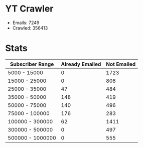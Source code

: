 # YT Crawler
- Emails: 7249
- Crawled: 356413

# Stats
| Subscriber Range  | Already Emailed | Not Emailed |
|-------|-------|-------|
| 5000 - 15000 | 0 | 1723 |
| 15000 - 25000 | 0 | 808 |
| 25000 - 35000 | 47 | 484 |
| 35000 - 50000 | 148 | 419 |
| 50000 - 75000 | 140 | 496 |
| 75000 - 100000 | 176 | 283 |
| 100000 - 300000 | 62 | 1411 |
| 300000 - 500000 | 0 | 497 |
| 500000 - 1000000 | 0 | 555 |

